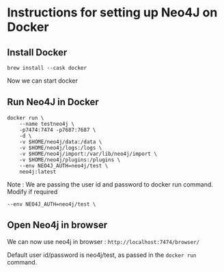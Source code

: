 # Instructions for setting up Neo4J on Docker

## Install Docker

```
brew install --cask docker
```

Now we can start docker

## Run Neo4J in Docker

```
docker run \
    --name testneo4j \
    -p7474:7474 -p7687:7687 \
    -d \
    -v $HOME/neo4j/data:/data \
    -v $HOME/neo4j/logs:/logs \
    -v $HOME/neo4j/import:/var/lib/neo4j/import \
    -v $HOME/neo4j/plugins:/plugins \
    --env NEO4J_AUTH=neo4j/test \ 
    neo4j:latest
```

Note : We are passing the user id and password to docker run command. Modify if required

```
--env NEO4J_AUTH=neo4j/test \ 
```

## Open Neo4j in browser 
We can now use neo4j in browser : `http://localhost:7474/browser/`
 
Default user id/password is neo4j/test, as passed in the `docker run` command.
